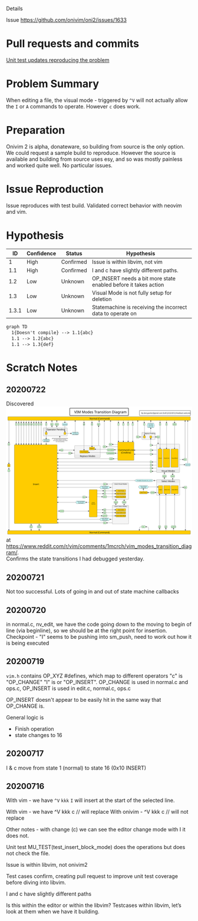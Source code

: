 Details

Issue
<https://github.com/onivim/oni2/issues/1633>

# Pull requests and commits

[Unit test updates reproducing the problem](https://github.com/onivim/libvim/pull/215)

# Problem Summary

When editing a file, the visual mode - triggered by `^V` will not actually
allow the `I` or `A` commands to operate.  However `c` does work.   

# Preparation

Onivim 2 is alpha, donateware, so building from source is the only option.  We could
request a sample build to reproduce.  However the source is available and building from
source uses esy, and so was mostly painless and worked quite well.  No particular
issues.

# Issue Reproduction

Issue reproduces with test build.  Validated correct behavior with neovim and vim.

# Hypothesis

| ID    | Confidence | Status    | Hypothesis                                                      |
| ----- | ---------- | --------- | --------------------------------------------------------------- |
| 1     | High       | Confirmed | Issue is within libvim, not vim                                 |
| 1.1   | High       | Confirmed | I and c have slightly different paths.                          |
| 1.2   | Low        | Unknown   | OP_INSERT needs a bit more state enabled before it takes action |
| 1.3   | Low        | Unknown   | Visual Mode is not fully setup for deletion                     |
| 1.3.1 | Low        | Unknown   | Statemachine is receiving the incorrect data to operate on      |

```mermaid
graph TD
  1{Doesn't compile} --> 1.1{abc}
  1.1 --> 1.2{abc}
  1.1 --> 1.3{def}
```

# Scratch Notes

## 20200722

Discovered ![vim state map](vim-modes-transition-diagram.svg) at <https://www.reddit.com/r/vim/comments/1mcrch/vim_modes_transition_diagram/>.  
Confirms the state transitions I had debugged yesterday.

## 20200721

Not too successful.  Lots of going in and out of state machine callbacks

## 20200720

in normal.c, nv_edit, we have the code going down to the moving to begin of line (via beginline), so we should be at the right point for insertion.
Checkpoint - "I" seems to be pushing into sm_push, need to work out how it is being executed

## 20200719

`vim.h` contains OP_XYZ #defines, which map to different operators "c" is "OP_CHANGE" "I" is or "OP_INSERT".
OP_CHANGE is used in normal.c and ops.c, OP_INSERT is used in edit.c, normal.c, ops.c

OP_INSERT doesn't appear to be easily hit in the same way that OP_CHANGE is.

General logic is

-   Finish operation
-   state changes to 16

## 20200717

I & c move from state 1 (normal) to state 16 (0x10 INSERT)

## 20200716

With vim - we have `^V` `kkk` `I`  will insert at the start of the selected line.

With vim - we have ^V kkk c // will replace
With onivim - ^V kkk c // will not replace

Other notes - with change (c) we can see the editor change mode with I it does not.

Unit test MU_TEST(test_insert_block_mode) does the operations but does not check the file.

Issue is within libvim, not onivim2

Test cases confirm, creating pull request to improve unit test coverage before diving into libvim.

I and c have slightly different paths

Is this within the editor or within the libvim?
Testcases within libvim, let’s look at them when we have it building.

